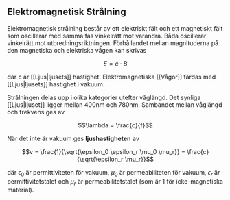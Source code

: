 ## Elektromagnetisk Strålning


Elektromagnetisk strålning består av ett elektriskt fält och ett magnetiskt fält som oscillerar med samma fas vinkelrätt mot varandra. Båda oscillerar vinkelrätt mot utbredningsriktningen. Förhållandet mellan magnituderna på den magnetiska och elektriska vågen kan skrivas

$$ E = c\cdot B$$

där c är [[Ljus|ljusets]] hastighet. Elektromagnetiska [[Vågor]] färdas med [[Ljus|ljusets]] hastighet i vakuum.

Strålningen delas upp i olika kategorier utefter våglängd. Det synliga [[Ljus|ljuset]] ligger mellan 400nm och 780nm. Sambandet mellan våglängd och frekvens ges av

$$\lambda = \frac{c}{f}$$

När det inte är vakuum ges **ljushastigheten** av

$$v = \frac{1}{\sqrt{\epsilon_0 \epsilon_r \mu_0 \mu_r}} = \frac{c}{\sqrt{\epsilon_r \mu_r}}$$

där $\epsilon_0$ är permittiviteten för vakuum, $\mu_0$ är permeabiliteten för vakuum, $\epsilon_r$ är permittivitetstalet och $\mu_r$ är permeabilitetstalet (som är 1 för icke-magnetiska material).

